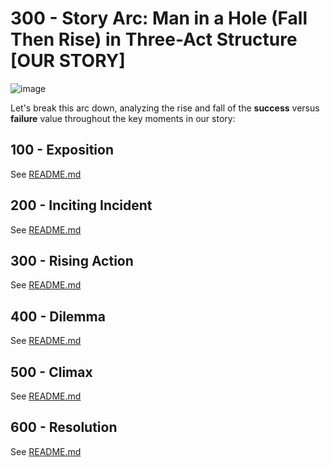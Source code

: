 # 300 - Story Arc: Man in a Hole (Fall Then Rise) in Three-Act Structure [OUR STORY]

![image](https://github.com/vanHeemstraCreations/movie-digital-twin/assets/1499433/7dca8cc0-e93a-4668-9493-974d7a06623e)

Let's break this arc down, analyzing the rise and fall of the **success** versus **failure** value throughout the key moments in our story:

## 100 - Exposition

See [README.md](./100/README.md)

## 200 - Inciting Incident

See [README.md](./200/README.md)

## 300 - Rising Action

See [README.md](./300/README.md)

## 400 - Dilemma

See [README.md](./400/README.md)

## 500 - Climax

See [README.md](./500/README.md)

## 600 - Resolution

See [README.md](./600/README.md)